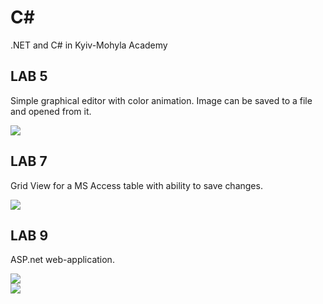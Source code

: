 # C#
.NET and C# in Kyiv-Mohyla Academy

<h2>LAB 5</h2>
<p>Simple graphical editor with color animation. Image can be saved to a file and opened from it.
<div><img src="https://i.imgur.com/KNyf3XS.png" /></div>

<h2>LAB 7</h2>
<p>Grid View for a MS Access table with ability to save changes.
<div><img src="https://i.imgur.com/mrMbBnd.png" /></div>

<h2>LAB 9</h2>
<p>ASP.net web-application.
<div><img src="https://i.imgur.com/6CS7xYE.png" /></div>
<div><img src="https://i.imgur.com/2QRlvP0.png" /></div>
